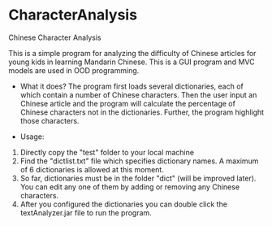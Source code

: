 CharacterAnalysis
=================

Chinese Character Analysis

This is a simple program for analyzing the difficulty of Chinese articles for young kids in learning Mandarin Chinese.
This is a GUI program and MVC models are used in OOD programming.

* What it does?
The program first loads several dictionaries, each of which contain a number of Chinese characters. Then the user input
an Chinese article and the program will calculate the percentage of Chinese characters not in the dictionaries. Further,
the program highlight those characters.

* Usage:

1. Directly copy the "test" folder to your local machine
2. Find the "dictlist.txt" file which specifies dictionary names. A maximum of 6 dictionaries is allowed at this moment.
3. So far, dictionaries must be in the folder "dict" (will be improved later). You can edit any one of them by adding or removing any Chinese characters.
4. After you configured the dictionaries you can double click the textAnalyzer.jar file to run the program. 
